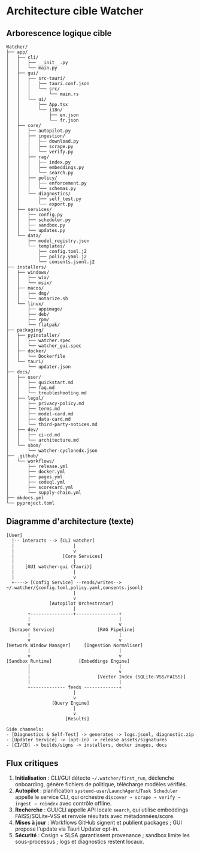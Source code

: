 # Architecture cible Watcher

## Arborescence logique cible
```
Watcher/
├── app/
│   ├── cli/
│   │   ├── __init__.py
│   │   └── main.py
│   ├── gui/
│   │   ├── src-tauri/
│   │   │   ├── tauri.conf.json
│   │   │   └── src/
│   │   │       └── main.rs
│   │   └── ui/
│   │       ├── App.tsx
│   │       └── i18n/
│   │           ├── en.json
│   │           └── fr.json
│   ├── core/
│   │   ├── autopilot.py
│   │   ├── ingestion/
│   │   │   ├── download.py
│   │   │   ├── scrape.py
│   │   │   └── verify.py
│   │   ├── rag/
│   │   │   ├── index.py
│   │   │   ├── embeddings.py
│   │   │   └── search.py
│   │   ├── policy/
│   │   │   ├── enforcement.py
│   │   │   └── schemas.py
│   │   └── diagnostics/
│   │       ├── self_test.py
│   │       └── export.py
│   ├── services/
│   │   ├── config.py
│   │   ├── scheduler.py
│   │   ├── sandbox.py
│   │   └── updates.py
│   └── data/
│       ├── model_registry.json
│       └── templates/
│           ├── config.toml.j2
│           ├── policy.yaml.j2
│           └── consents.jsonl.j2
├── installers/
│   ├── windows/
│   │   ├── wix/
│   │   └── msix/
│   ├── macos/
│   │   ├── dmg/
│   │   └── notarize.sh
│   └── linux/
│       ├── appimage/
│       ├── deb/
│       ├── rpm/
│       └── flatpak/
├── packaging/
│   ├── pyinstaller/
│   │   ├── watcher.spec
│   │   └── watcher_gui.spec
│   ├── docker/
│   │   └── Dockerfile
│   └── tauri/
│       └── updater.json
├── docs/
│   ├── user/
│   │   ├── quickstart.md
│   │   ├── faq.md
│   │   └── troubleshooting.md
│   ├── legal/
│   │   ├── privacy-policy.md
│   │   ├── terms.md
│   │   ├── model-card.md
│   │   ├── data-card.md
│   │   └── third-party-notices.md
│   ├── dev/
│   │   ├── ci-cd.md
│   │   └── architecture.md
│   └── sbom/
│       └── watcher-cyclonedx.json
├── .github/
│   └── workflows/
│       ├── release.yml
│       ├── docker.yml
│       ├── pages.yml
│       ├── codeql.yml
│       ├── scorecard.yml
│       └── supply-chain.yml
├── mkdocs.yml
└── pyproject.toml
```

## Diagramme d'architecture (texte)
```
[User]
  |-- interacts --> [CLI watcher]
  |                      |
  |                      v
  |                  [Core Services]
  |                      |
  |    [GUI watcher-gui (Tauri)]
  |                      |
  |                      v
  +----> [Config Service] --reads/writes--> ~/.watcher/{config.toml,policy.yaml,consents.jsonl}
                         |
                         v
                [Autopilot Orchestrator]
                         |
        +----------------+----------------+
        |                                 |
        v                                 v
 [Scraper Service]                [RAG Pipeline]
        |                                 |
        v                                 v
[Network Window Manager]     [Ingestion Normaliser]
        |                                 |
        v                                 v
[Sandbox Runtime]          [Embeddings Engine]
        |                                 |
        |                                 v
        |                         [Vector Index (SQLite-VSS/FAISS)]
        |                                 |
        +------------- feeds -------------+
                         |
                         v
                 [Query Engine]
                         |
                         v
                      [Results]

Side channels:
- [Diagnostics & Self-Test] -> generates -> logs.jsonl, diagnostic.zip
- [Updater Service] -> (opt-in) -> release assets/signatures
- [CI/CD] -> builds/signs -> installers, docker images, docs
```

## Flux critiques
1. **Initialisation** : CLI/GUI détecte `~/.watcher/first_run`, déclenche onboarding, génère fichiers de politique, télécharge modèles vérifiés.
2. **Autopilot** : planification `systemd-user`/`LaunchAgent`/`Task Scheduler` appelle le service CLI, qui orchestre `discover → scrape → verify → ingest → reindex` avec contrôle offline.
3. **Recherche** : GUI/CLI appelle API locale `search`, qui utilise embeddings FAISS/SQLite-VSS et renvoie résultats avec métadonnées/score.
4. **Mises à jour** : Workflows GitHub signent et publient packages ; GUI propose l'update via Tauri Updater opt-in.
5. **Sécurité** : Cosign + SLSA garantissent provenance ; sandbox limite les sous-processus ; logs et diagnostics restent locaux.
